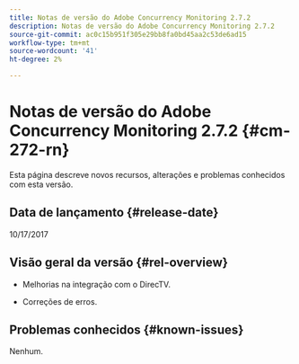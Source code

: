 ```yaml
---
title: Notas de versão do Adobe Concurrency Monitoring 2.7.2
description: Notas de versão do Adobe Concurrency Monitoring 2.7.2
source-git-commit: ac0c15b951f305e29bb8fa0bd45aa2c53de6ad15
workflow-type: tm+mt
source-wordcount: '41'
ht-degree: 2%

---
```



# Notas de versão do Adobe Concurrency Monitoring 2.7.2 {#cm-272-rn}

Esta página descreve novos recursos, alterações e problemas conhecidos com esta versão.

## Data de lançamento {#release-date}

10/17/2017

## Visão geral da versão {#rel-overview}

* Melhorias na integração com o DirecTV.

* Correções de erros.



## Problemas conhecidos {#known-issues}

Nenhum.
